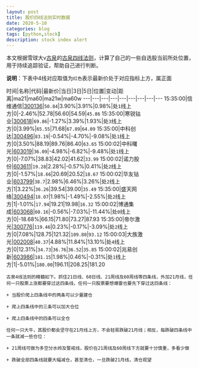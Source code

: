 ```yaml
---
layout: post
title: 股价四线法则实时数据
date: 2020-5-10
categories: blog
tags: [python,stock]
description: stock index alert
---
```



本文根据雪球大v[古泉](https://xueqiu.com/u/7148646888)的[古泉四线法则](https://xueqiu.com/7148646888/130498192)，计算了自己的一些自选股当前所处位置，用于持续追踪验证，帮助自己进行判断。

**说明**：下表中4线对应取值为`红色`表示最新价处于对应指标上方，属正面

时间|名称|代码|最新价|当日|3日|5日|位置|变动|距离|ma21|ma60|ma21w|ma60w
---|---|---|---|---|---|---|---|---
15:35:00|信维通信|[300136](https://xueqiu.com/S/SZ300136)|`50.84`|3.90%|3.91%|0.98%|处`1`线上方|0|-2.46%|52.78|56.60|54.59|`45.86`
15:35:00|寒锐钴业|[300618](https://xueqiu.com/S/SZ300618)|`69.86`|-1.27%|3.39%|1.93%|处`3`线上方|0|3.99%|`65.55`|71.68|`67.89`|`64.09`
15:35:00|中科创达|[300496](https://xueqiu.com/S/SZ300496)|`83.19`|-0.54%|-4.70%|-9.08%|处`1`线上方|0|3.50%|88.19|89.76|86.40|`63.65`
15:00:02|中科曙光|[603019](https://xueqiu.com/S/SH603019)|`36.09`|-4.98%|-6.82%|-9.48%|处`1`线上方|0|-7.07%|38.83|42.02|41.62|`33.99`
15:00:02|诺力股份|[603611](https://xueqiu.com/S/SH603611)|`19.28`|2.28%|-0.57%|0.41%|处`2`线上方|0|-1.57%|`18.66`|20.69|20.52|`18.67`
15:00:02|华友钴业|[603799](https://xueqiu.com/S/SH603799)|`38.7`|2.98%|6.46%|3.26%|处`2`线上方|1|3.22%|`36.26`|39.54|39.00|`35.49`
15:35:00|盛天网络|[300494](https://xueqiu.com/S/SZ300494)|`18.07`|1.98%|-1.49%|-2.55%|处`2`线上方|1|-1.01%|`17.94`|19.21|19.98|`16.32`
15:00:02|博通集成|[603068](https://xueqiu.com/S/SH603068)|`60.16`|-0.56%|-7.03%|-11.44%|处`0`线上方|0|-18.68%|66.15|71.80|73.27|87.93
15:35:00|帝尔激光|[300776](https://xueqiu.com/S/SZ300776)|`119.46`|0.23%|-0.17%|-3.09%|处`2`线上方|0|7.08%|128.75|121.32|`109.80`|`93.12`
15:00:03|大族激光|[002008](https://xueqiu.com/S/SZ002008)|`40.37`|4.88%|11.84%|13.10%|处`4`线上方|0|12.31%|`34.73`|`36.76`|`36.52`|`35.85`
15:00:02|兆易创新|[603986](https://xueqiu.com/S/SH603986)|`181.15`|1.98%|0.46%|-0.31%|处`1`线上方|1|-5.01%|`180.00`|196.11|208.25|181.20

```
古泉4线法则的精髓如下。抓住21日线、60日线、21周线及60周线等四条线，外加21月线，任何一只股票上涨都要穿过这四条线，任何一只股票要想爆雷也要先下穿过这四条线：

+ 当股价爬上四条线中的两条可以少量建仓

+ 爬上四条线中的三条可以加大仓位

+ 爬上四条线中的四条可以全仓

任何一只大牛，其股价都会坚守在21月线上方，不会轻易跌破21月线；相反，每跌破四条线中一条就减一些仓位：

+ 21周线可做为多空分水岭及警戒线，股价在21周线及60周线下方就要十分慎重，多看少做

+ 跌破全部四条线就要大幅减仓，甚至清仓，一旦跌破21月线，清仓观望
```